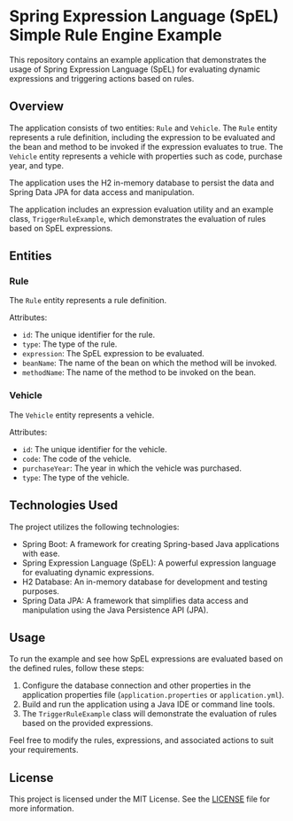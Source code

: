 # Spring Expression Language (SpEL) Simple Rule Engine Example

This repository contains an example application that demonstrates the usage of Spring Expression Language (SpEL) for evaluating dynamic expressions and triggering actions based on rules.

## Overview

The application consists of two entities: `Rule` and `Vehicle`. The `Rule` entity represents a rule definition, including the expression to be evaluated and the bean and method to be invoked if the expression evaluates to true. The `Vehicle` entity represents a vehicle with properties such as code, purchase year, and type.

The application uses the H2 in-memory database to persist the data and Spring Data JPA for data access and manipulation.

The application includes an expression evaluation utility and an example class, `TriggerRuleExample`, which demonstrates the evaluation of rules based on SpEL expressions.

## Entities

### Rule

The `Rule` entity represents a rule definition.

Attributes:
- `id`: The unique identifier for the rule.
- `type`: The type of the rule.
- `expression`: The SpEL expression to be evaluated.
- `beanName`: The name of the bean on which the method will be invoked.
- `methodName`: The name of the method to be invoked on the bean.

### Vehicle

The `Vehicle` entity represents a vehicle.

Attributes:
- `id`: The unique identifier for the vehicle.
- `code`: The code of the vehicle.
- `purchaseYear`: The year in which the vehicle was purchased.
- `type`: The type of the vehicle.

## Technologies Used

The project utilizes the following technologies:

- Spring Boot: A framework for creating Spring-based Java applications with ease.
- Spring Expression Language (SpEL): A powerful expression language for evaluating dynamic expressions.
- H2 Database: An in-memory database for development and testing purposes.
- Spring Data JPA: A framework that simplifies data access and manipulation using the Java Persistence API (JPA).

## Usage

To run the example and see how SpEL expressions are evaluated based on the defined rules, follow these steps:

1. Configure the database connection and other properties in the application properties file (`application.properties` or `application.yml`).
2. Build and run the application using a Java IDE or command line tools.
3. The `TriggerRuleExample` class will demonstrate the evaluation of rules based on the provided expressions.

Feel free to modify the rules, expressions, and associated actions to suit your requirements.

## License

This project is licensed under the MIT License. See the [LICENSE](LICENSE) file for more information.
